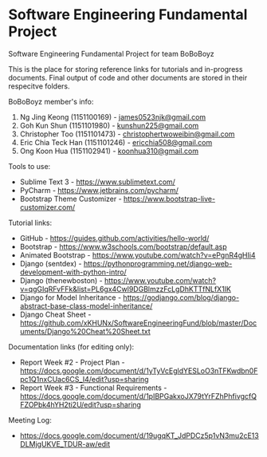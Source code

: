 # Software Engineering Fundamental Project
Software Engineering Fundamental Project for team BoBoBoyz

This is the place for storing reference links for tutorials and in-progress documents. Final output of code and other documents are stored in their respecitve folders.

BoBoBoyz member's info:
1) Ng Jing Keong (1151100169) - james0523njk@gmail.com
2) Goh Kun Shun (1151101980) - kunshun225@gmail.com
3) Christopher Too (1151101473) - christophertwoweibin@gmail.com
4) Eric Chia Teck Han (1151101246) - ericchia508@gmail.com
5) Ong Koon Hua (1151102941) - koonhua310@gmail.com

Tools to use:
- Sublime Text 3 - https://www.sublimetext.com/
- PyCharm - https://www.jetbrains.com/pycharm/
- Bootstrap Theme Customizer - https://www.bootstrap-live-customizer.com/

Tutorial links:
  - GitHub - https://guides.github.com/activities/hello-world/
  - Bootstrap - https://www.w3schools.com/bootstrap/default.asp
  - Animated Bootstrap - https://www.youtube.com/watch?v=ePgnR4gHIi4
  - Django (sentdex) - https://pythonprogramming.net/django-web-development-with-python-intro/
  - Django (thenewboston) - https://www.youtube.com/watch?v=qgGIqRFvFFk&list=PL6gx4Cwl9DGBlmzzFcLgDhKTTfNLfX1IK
  - Django for Model Inheritance - https://godjango.com/blog/django-abstract-base-class-model-inheritance/
  - Django Cheat Sheet - https://github.com/xKHUNx/SoftwareEngineeringFund/blob/master/Documents/Django%20Cheat%20Sheet.txt

Documentation links (for editing only):
- Report Week #2 - Project Plan - https://docs.google.com/document/d/1yTyVcEgldYESLoO3nTFKwdbn0Fpc1Q1nxCUac6CS_I4/edit?usp=sharing
- Report Week #3 - Functional Requirements - https://docs.google.com/document/d/1pIBPGakxoJX79tYrFZhPhfivgcfQFZOPbk4hYH2ti2U/edit?usp=sharing

Meeting Log:
- https://docs.google.com/document/d/19ugqKT_JdPDCz5p1vN3mu2cE13DLMjgUKVE_TDUR-aw/edit
